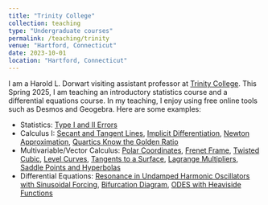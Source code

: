 ```yaml
---
title: "Trinity College"
collection: teaching
type: "Undergraduate courses"
permalink: /teaching/trinity
venue: "Hartford, Connecticut"
date: 2023-10-01
location: "Hartford, Connecticut"
---
```


I am a Harold L. Dorwart visiting assistant professor at [Trinity College](https://www.trincoll.edu/mathematics/). This Spring 2025, I am teaching an introductory statistics course and a differential equations course. In my teaching, I enjoy using free online tools such as Desmos and Geogebra. Here are some examples: 
* Statistics: [Type I and II Errors](https://www.desmos.com/calculator/06ljv6oxtu)
* Calculus I: [Secant and Tangent Lines](https://www.desmos.com/calculator/uhor2kqhki), [Implicit Differentiation](https://www.desmos.com/calculator/qygf7xdkjc), [Newton Approximation](https://www.desmos.com/calculator/s8d8rgrrdx), [Quartics Know the Golden Ratio](https://www.desmos.com/calculator/bzodfdyj5b)
* Multivariable/Vector Calculus: [Polar Coordinates](https://www.desmos.com/calculator/fzqpsdy7or), [Frenet Frame](https://www.geogebra.org/3d/qbc9v6xc), [Twisted Cubic](https://www.geogebra.org/3d/yvf4cya8), [Level Curves](https://www.desmos.com/calculator/v7cwcrisnb), [Tangents to a Surface](https://www.geogebra.org/3d/t7kgsrxg), [Lagrange Multipliers](https://www.desmos.com/calculator/q2ciblaguj), [Saddle Points and Hyperbolas](https://www.desmos.com/calculator/xc1atqqvyz)
* Differential Equations: [Resonance in Undamped Harmonic Oscillators with Sinusoidal Forcing](https://www.desmos.com/calculator/u9qrxmhhlr), [Bifurcation Diagram](https://www.desmos.com/calculator/qlcogpj21k), [ODES with Heaviside Functions](https://www.desmos.com/calculator/pxrrbkjazd)
